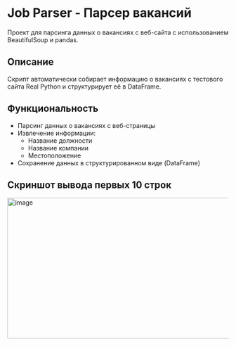 # Job Parser - Парсер вакансий

Проект для парсинга данных о вакансиях с веб-сайта с использованием BeautifulSoup и pandas.

## Описание

Скрипт автоматически собирает информацию о вакансиях с тестового сайта Real Python и структурирует её в DataFrame.

## Функциональность

- Парсинг данных о вакансиях с веб-страницы
- Извлечение информации:
  - Название должности
  - Название компании  
  - Местоположение
- Сохранение данных в структурированном виде (DataFrame)

 ## Скриншот вывода первых 10 строк

 <img width="1003" height="320" alt="image" src="https://github.com/user-attachments/assets/8ff41074-f537-498d-b1ab-c14081d11c77" />


